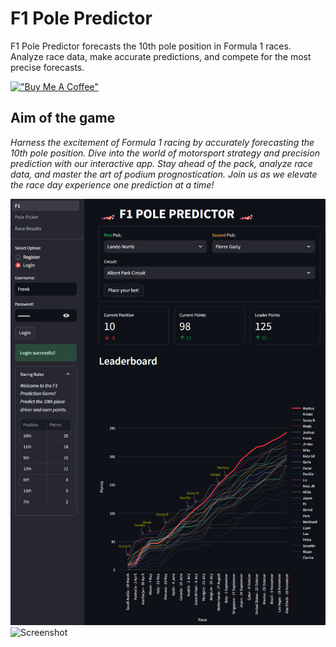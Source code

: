 # F1 Pole Predictor
F1 Pole Predictor forecasts the 10th pole position in Formula 1 races. Analyze race data, make accurate predictions, and compete for the most precise forecasts.

[!["Buy Me A Coffee"](https://www.buymeacoffee.com/assets/img/custom_images/orange_img.png)]([https://www.buymeacoffee.com/FranktheTank)

## Aim of the game

*Harness the excitement of Formula 1 racing by accurately forecasting the 10th pole position. Dive into the world of motorsport strategy and precision prediction with our interactive app. Stay ahead of the pack, analyze race data, and master the art of podium prognostication. Join us as we elevate the race day experience one prediction at a time!*

![Screenshot](/data/image.png)
![Screenshot](/data/qr.png)




